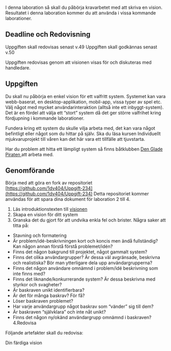 I denna laboration så skall du påbörja kravarbetet med att skriva en vision. Resultatet i denna laboration kommer du att använda i vissa kommande laborationer.

## Deadline och Redovisning

Uppgiften skall redovisas senast v.49
Uppgiften skall godkännas senast v.50

Uppgiften redovisas genom att visionen visas för och diskuteras med handledare.

## Uppgiften

Du skall nu påbörja en enkel vision för ett valfritt system. Systemet kan vara webb-baserat, en desktop-applikation, mobil-app, vissa typer av spel etc. Välj något med mycket användarinteraktion (alltså inte ett inbyggt-system). Det är en fördel att välja ett “stort” system då det ger större valfrihet kring fördjupning i kommande laborationer.

Fundera kring ett system du skulle vilja arbeta med, det kan vara något befintligt eller något som du hittar på själv. Ska du läsa kursen Individuellt mjukvaruprojekt till våren kan det här vara ett tillfälle att tjuvstarta.

Har du problem att hitta ett lämpligt system så finns båtklubben [Den Glade Piraten ](://coursepress.lnu.se/kurs/iterativ-mjukvaruutveckling/laborationer/l02-vision/den-glade-piraten/) att arbeta med.

## Genomförande

Börja med att göra en fork av repositoriet [https://github.com/1dv404/Uppgift-234](https://github.com/1dv404/Uppgift-234) Detta repositoriet kommer användas för att spara dina dokument för laboration 2 till 4.

1. Läs introduktionstexten till [visionen](://coursepress.lnu.se/kurs/iterativ-mjukvaruutveckling/laborationer/l02-vision/vision/)
2. Skapa en vision för ditt system
3. Granska det du gjort för att undvika enkla fel och brister. Några saker att titta på:

* Stavning och formatering
* Är problem/idé-beskrivningen kort och koncis men ändå fullständig? Kan någon annan förstå förstå problemet/idén?
* Finns det någon bakgrund till projektet, något gammalt system?
* Finns det olika användargrupper? Är dessa väl avgränsade, beskrivna och realistiska? Bör man ytterligare dela upp användargrupperna?
* Finns det någon användare omnämnd i problem/idé beskrivning som inte finns med?
* Finns det liknande/konkurrerande system? Är dessa beskrivna med styrkor och svagheter?
* Är baskraven unikt identifierbara?
* Är det för många baskrav? För få?
* Löser baskraven problemet?
* Har varje användargrupp något baskrav som “vänder” sig till dem?
* Är baskraven “självklara” och inte nåt unikt?
* Finns det någon ny/okänd användargrupp omnämnd i baskraven?
4.Redovisa

Följande artefakter skall du redovisa:

Din färdiga vision